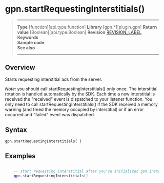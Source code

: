 # gpn.startRequestingInterstitials()

> --------------------- ------------------------------------------------------------------------------------------
> __Type__              [function][api.type.function]
> __Library__           [gpn.*][plugin.gpn]
> __Return value__      [Boolean][api.type.Boolean]
> __Revision__          [REVISION_LABEL](REVISION_URL)
> __Keywords__          
> __Sample code__       
> __See also__          
> --------------------- ------------------------------------------------------------------------------------------


## Overview
Starts requesting interstitial ads from the server.  
  
*Note:* you should call startRequestingInterstitials() only once. The interstitial rotation is handled automatically by the SDK. Each time a new interstitial is received the "received" event is dispatched to your listener function. You only need to call startRequestingInterstitials() if the SDK received a memory warning (and freed the memory occupied by interstitial) or if an error occurred and "failed" event was dispatched.


## Syntax

	gpn.startRequestingInterstitials( )


## Examples

``````lua

    -- start requesting interstitial after you've initialized gpn instance
    gpn.startRequestingInterstitials()
        
``````